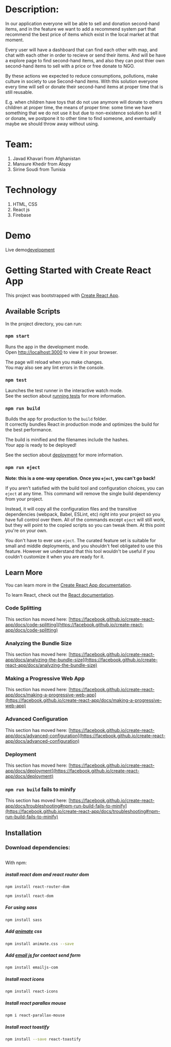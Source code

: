 
# Description:

In our application everyone will be able to sell and donation second-hand items, and in the feature we want to add a recommend system part that recommend the best price of items which exist in the local market at that moment. 

Every user will have a dashboard that can find each other with map, and chat with each other in order to recieve or send their items. And will be have a explore page to find second-hand items, and also they can post thier own second-hand items to sell with a price or free donate to NGO. 

By these actions we expected to reduce consumptions, pollutions, make culture in society to use Second-hand items. With this solution everyone every time will sell or donate their second-hand items at proper time that is still reusable. 

E.g. when children have toys that do not use anymore will donate to others children at proper time, the means of proper time: some time we have something that we do not use it but due to non-existence solution to sell it or donate, we postpone it to other time to find someone, and eventually maybe we should throw away without using. 

# Team: 
1. Javad Khavari  from Afghanistan
2. Mansure Khedir from Atopy
3. Sirine Soudi from Tunisia

# Technology 
1.	HTML, CSS
2.	React js 
3.	Firebase
# Demo
Live demo[development](https://www.figma.com/proto/DRDXkirfA5p4HndXKWwKgE/Hoody?node-id=41%3A2&scaling=min-zoom&page-id=0%3A1&starting-point-node-id=41%3A2&show-proto-sidebar=1)




# Getting Started with Create React App

This project was bootstrapped with [Create React App](https://github.com/facebook/create-react-app).

## Available Scripts

In the project directory, you can run:

### `npm start`

Runs the app in the development mode.\
Open [http://localhost:3000](http://localhost:3000) to view it in your browser.

The page will reload when you make changes.\
You may also see any lint errors in the console.

### `npm test`

Launches the test runner in the interactive watch mode.\
See the section about [running tests](https://facebook.github.io/create-react-app/docs/running-tests) for more information.

### `npm run build`

Builds the app for production to the `build` folder.\
It correctly bundles React in production mode and optimizes the build for the best performance.

The build is minified and the filenames include the hashes.\
Your app is ready to be deployed!

See the section about [deployment](https://facebook.github.io/create-react-app/docs/deployment) for more information.

### `npm run eject`

**Note: this is a one-way operation. Once you `eject`, you can't go back!**

If you aren't satisfied with the build tool and configuration choices, you can `eject` at any time. This command will remove the single build dependency from your project.

Instead, it will copy all the configuration files and the transitive dependencies (webpack, Babel, ESLint, etc) right into your project so you have full control over them. All of the commands except `eject` will still work, but they will point to the copied scripts so you can tweak them. At this point you're on your own.

You don't have to ever use `eject`. The curated feature set is suitable for small and middle deployments, and you shouldn't feel obligated to use this feature. However we understand that this tool wouldn't be useful if you couldn't customize it when you are ready for it.

## Learn More

You can learn more in the [Create React App documentation](https://facebook.github.io/create-react-app/docs/getting-started).

To learn React, check out the [React documentation](https://reactjs.org/).

### Code Splitting

This section has moved here: [https://facebook.github.io/create-react-app/docs/code-splitting](https://facebook.github.io/create-react-app/docs/code-splitting)

### Analyzing the Bundle Size

This section has moved here: [https://facebook.github.io/create-react-app/docs/analyzing-the-bundle-size](https://facebook.github.io/create-react-app/docs/analyzing-the-bundle-size)

### Making a Progressive Web App

This section has moved here: [https://facebook.github.io/create-react-app/docs/making-a-progressive-web-app](https://facebook.github.io/create-react-app/docs/making-a-progressive-web-app)

### Advanced Configuration

This section has moved here: [https://facebook.github.io/create-react-app/docs/advanced-configuration](https://facebook.github.io/create-react-app/docs/advanced-configuration)

### Deployment

This section has moved here: [https://facebook.github.io/create-react-app/docs/deployment](https://facebook.github.io/create-react-app/docs/deployment)

### `npm run build` fails to minify

This section has moved here: [https://facebook.github.io/create-react-app/docs/troubleshooting#npm-run-build-fails-to-minify](https://facebook.github.io/create-react-app/docs/troubleshooting#npm-run-build-fails-to-minify)





## Installation 
<h3>Download dependencies:</h3>

##

With npm:

<h5>install react dom and react router dom</h5>


```bash
npm install react-router-dom
```

```bash
npm install react-dom
```

<h5>For using sass</h5>

```bash
npm install sass
```


<h5>Add <a href="https://animate.style/" target="_blank">animate</a> css</h5>


```bash
npm install animate.css --save

```

<h5>Add <a href="https://www.emailjs.com/" target="_blank">email js </a>for contact send form</h5>


```bash
npm install emailjs-com

```

<h5>Install react icons </h5>


```bash
npm install react-icons
```

<h5>Install react parallax mouse </h5>


```bash
npm i react-parallax-mouse
```
<h5>Install react toastify</h5>


```bash
npm install --save react-toastify
```

